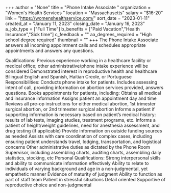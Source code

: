 +++
author = "None"
title = "Phone Intake Associate "
organization = "Women's Health Services "
location = "Massachusetts"
salary = "$16-20"
link = "https://womenshealthservice.com/"
sort_date = "2023-01-11"
created_at = "January 11, 2023"
closing_date = "January 16, 2023"
a_job_type = ["Full Time"]
b_benefits = ["Paid Vacation","Health Insurance","Sick time"]
c_feedback = ""
aa_degrees_required = "High school degree required"
thumbnail = ""
+++
The Phone Intake Associate answers all incoming appointment calls and schedules appropriate appointments and answers any questions. 

Qualifications:
Previous experience working in a healthcare facility or medical office; other administrative/phone intake experience will be considered 
Demonstrated interest in reproductive health and healthcare
Bilingual English and Spanish, Haitian Creole, or Portuguese 
Responsibilities:
Conducts phone intake for patients. Includes assessing intent of call, providing information on abortion services provided, answers questions. 
Books appointments for patients, including: 
Obtains all medical and insurance information
Assigns patient an appointment day and time
Reviews all pre-op instructions for either medical abortion, 1st trimester surgical abortion, or 2nd trimester surgical abortion
Informs a patient if supporting information is necessary based on patient’s medical history: results of lab tests, imaging studies, treatment programs, etc. 
Informs a patient of height/weight guidelines, need for anesthesia assessment, and drug testing (if applicable)
Provide information on outside funding sources as needed
Assists with care coordination of complex cases, including ensuring patient understands travel, lodging, transportation, and logistical concerns 
Other administrative duties as dictated by the Phone Room Supervisor, including assembling charts, auditing charts, assembling daily statistics, stocking, etc
Personal Qualifications:
Strong interpersonal skills and ability to communicate information effectively
Ability to relate to individuals of varying background and age in a non-judgmental, yet empathetic manner
Evidence of maturity of judgment
Ability to function as part of staff team
Patient in stressful situations
Detail oriented
Supportive of reproductive choice and non-judgmental
 
